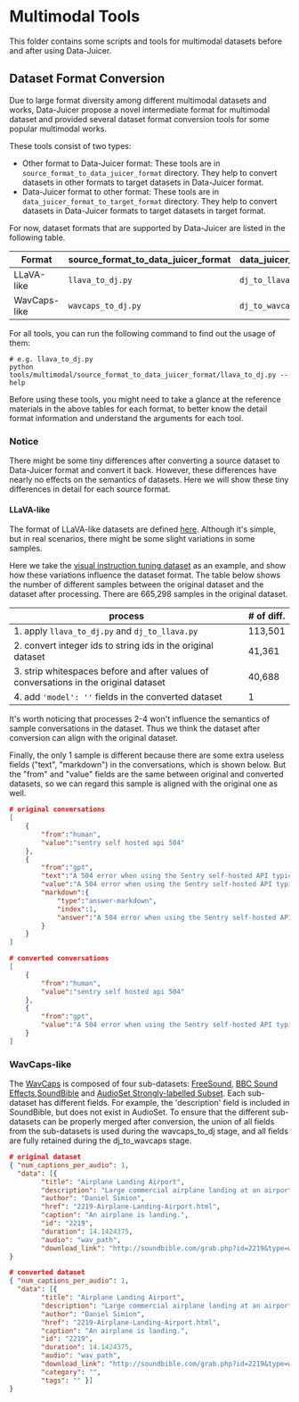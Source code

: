 # Multimodal Tools

This folder contains some scripts and tools for multimodal datasets before and after using Data-Juicer.

## Dataset Format Conversion

Due to large format diversity among different multimodal datasets and works, 
Data-Juicer propose a novel intermediate format for multimodal dataset and 
provided several dataset format conversion tools for some popular multimodal 
works.

These tools consist of two types:
- Other format to Data-Juicer format: These tools are in `source_format_to_data_juicer_format` directory. They help to convert datasets in other formats to target datasets in Data-Juicer format.
- Data-Juicer format to other format: These tools are in `data_juicer_format_to_target_format` directory. They help to convert datasets in Data-Juicer formats to target datasets in target format.

For now, dataset formats that are supported by Data-Juicer are listed in the following table.

| Format     | source_format_to_data_juicer_format | data_juicer_format_to_target_format | Ref.                                                                                                             |
|------------|-------------------------------------|-------------------------------------|------------------------------------------------------------------------------------------------------------------|
| LLaVA-like | `llava_to_dj.py`                    | `dj_to_llava.py`                    | [Format Description](https://github.com/haotian-liu/LLaVA/blob/main/docs/Finetune_Custom_Data.md#dataset-format) |
| WavCaps-like  | `wavcaps_to_dj.py`                    | `dj_to_wavcaps.py`                    | [Format Description](https://github.com/XinhaoMei/WavCaps#table-of-contents) |

For all tools, you can run the following command to find out the usage of them:

```shell
# e.g. llava_to_dj.py
python tools/multimodal/source_format_to_data_juicer_format/llava_to_dj.py --help
```

Before using these tools, you might need to take a glance at the reference 
materials in the above tables for each format, to better know the detail format 
information and understand the arguments for each tool.

### Notice
There might be some tiny differences after converting a source dataset to Data-Juicer 
format and convert it back. However, these differences have nearly no effects 
on the semantics of datasets. Here we will show these tiny differences in detail 
for each source format.

#### LLaVA-like
The format of LLaVA-like datasets are defined [here](https://github.com/haotian-liu/LLaVA/blob/main/docs/Finetune_Custom_Data.md#dataset-format). 
Although it's simple, but in real scenarios, there might be some slight variations 
in some samples.

Here we take the [visual instruction tuning dataset](https://huggingface.co/datasets/liuhaotian/LLaVA-Instruct-150K/blob/main/llava_v1_5_mix665k.json) as an example, 
and show how these variations influence the dataset format. The table below 
shows the number of different samples between the original dataset and the 
dataset after processing. There are 665,298 samples in the original dataset.

| process                                                                                | # of diff.  |
|----------------------------------------------------------------------------------------|-------------|
| 1. apply `llava_to_dj.py` and `dj_to_llava.py`                                         | 113,501     |
| 2. convert integer ids to string ids in the original dataset                           | 41,361      |
| 3. strip whitespaces before and after values of conversations in the original dataset  | 40,688      |
| 4. add `'model': ''` fields in the converted dataset                                   | 1           |

It's worth noticing that processes 2-4 won't influence the semantics of sample conversations in the dataset. 
Thus we think the dataset after conversion can align with the original dataset. 

Finally, the only 1 sample is different because there are some extra useless fields ("text", "markdown")
in the conversations, which is shown below. But the "from" and "value" fields are the same between original 
and converted datasets, so we can regard this sample is aligned with the original one as well.

```json
# original conversations
[
    {
        "from":"human",
        "value":"sentry self hosted api 504"
    },
    {
        "from":"gpt",
        "text":"A 504 error when using the Sentry self-hosted API typically indicates that the API request timed out. This means that the server hosting the API did not receive a response from the client within the expected time frame.\n\nHere are a few possible reasons for a 504 error when using the Sentry self-hosted API:\n\nSlow network connection: The API request may be taking longer than expected due to a slow network connection. Check your network connection and try again.\n\nServer overload: The server hosting the API may be overloaded with requests. Try again later when the server load has decreased.\n\nLarge dataset: If you are trying to retrieve a large amount of data, the API request may take longer than expected. Try breaking up the request into smaller chunks or optimizing the query to retrieve only the necessary data.\n\nAPI endpoint issues: There may be issues with the specific API endpoint you are using. Try using a different endpoint or contact the Sentry support team for assistance.\n\nTo resolve a 504 error when using the Sentry self-hosted API, try the following:\n\nCheck your network connection and ensure that it is stable.\n\nVerify that the server hosting the API is not overloaded with requests.\n\nOptimize the query to retrieve only the necessary data.\n\nTry using a different API endpoint.\n\nIf the issue persists, contact the Sentry support team for assistance.",
        "value":"A 504 error when using the Sentry self-hosted API typically indicates that the API request timed out. This means that the server hosting the API did not receive a response from the client within the expected time frame.\n\nHere are a few possible reasons for a 504 error when using the Sentry self-hosted API:\n\n1. Slow network connection: The API request may be taking longer than expected due to a slow network connection. Check your network connection and try again.\n2. Server overload: The server hosting the API may be overloaded with requests. Try again later when the server load has decreased.\n3. Large dataset: If you are trying to retrieve a large amount of data, the API request may take longer than expected. Try breaking up the request into smaller chunks or optimizing the query to retrieve only the necessary data.\n4. API endpoint issues: There may be issues with the specific API endpoint you are using. Try using a different endpoint or contact the Sentry support team for assistance.\n\nTo resolve a 504 error when using the Sentry self-hosted API, try the following:\n\n1. Check your network connection and ensure that it is stable.\n2. Verify that the server hosting the API is not overloaded with requests.\n3. Optimize the query to retrieve only the necessary data.\n4. Try using a different API endpoint.\n\nIf the issue persists, contact the Sentry support team for assistance.",
        "markdown":{
            "type":"answer-markdown",
            "index":1,
            "answer":"A 504 error when using the Sentry self-hosted API typically indicates that the API request timed out. This means that the server hosting the API did not receive a response from the client within the expected time frame.\n\nHere are a few possible reasons for a 504 error when using the Sentry self-hosted API:\n\n1. Slow network connection: The API request may be taking longer than expected due to a slow network connection. Check your network connection and try again.\n\n2. Server overload: The server hosting the API may be overloaded with requests. Try again later when the server load has decreased.\n\n3. Large dataset: If you are trying to retrieve a large amount of data, the API request may take longer than expected. Try breaking up the request into smaller chunks or optimizing the query to retrieve only the necessary data.\n\n4. API endpoint issues: There may be issues with the specific API endpoint you are using. Try using a different endpoint or contact the Sentry support team for assistance.\n\nTo resolve a 504 error when using the Sentry self-hosted API, try the following:\n\n1. Check your network connection and ensure that it is stable.\n\n2. Verify that the server hosting the API is not overloaded with requests.\n\n3. Optimize the query to retrieve only the necessary data.\n\n4. Try using a different API endpoint.\n\nIf the issue persists, contact the Sentry support team for assistance."
        }
    }
]

# converted conversations
[
    {
        "from":"human",
        "value":"sentry self hosted api 504"
    },
    {
        "from":"gpt",
        "value":"A 504 error when using the Sentry self-hosted API typically indicates that the API request timed out. This means that the server hosting the API did not receive a response from the client within the expected time frame.\n\nHere are a few possible reasons for a 504 error when using the Sentry self-hosted API:\n\n1. Slow network connection: The API request may be taking longer than expected due to a slow network connection. Check your network connection and try again.\n2. Server overload: The server hosting the API may be overloaded with requests. Try again later when the server load has decreased.\n3. Large dataset: If you are trying to retrieve a large amount of data, the API request may take longer than expected. Try breaking up the request into smaller chunks or optimizing the query to retrieve only the necessary data.\n4. API endpoint issues: There may be issues with the specific API endpoint you are using. Try using a different endpoint or contact the Sentry support team for assistance.\n\nTo resolve a 504 error when using the Sentry self-hosted API, try the following:\n\n1. Check your network connection and ensure that it is stable.\n2. Verify that the server hosting the API is not overloaded with requests.\n3. Optimize the query to retrieve only the necessary data.\n4. Try using a different API endpoint.\n\nIf the issue persists, contact the Sentry support team for assistance."
    }
]
```

### WavCaps-like

The [WavCaps](https://github.com/XinhaoMei/WavCaps#dataset) is composed of four sub-datasets: [FreeSound](https://freesound.org/), [BBC Sound Effects](https://sound-effects.bbcrewind.co.uk/),[SoundBible](https://soundbible.com/) and [AudioSet Strongly-labelled Subset](https://research.google.com/audioset/download_strong.html). Each sub-dataset has different fields. For example, the 'description' field is included in SoundBible, but does not exist in AudioSet. To ensure that the different sub-datasets can be properly merged after conversion, the union of all fields from the sub-datasets is used during the wavcaps_to_dj stage, and all fields are fully retained during the dj_to_wavcaps stage.

```json
# original dataset
{ "num_captions_per_audio": 1,
  "data": [{
        "title": "Airplane Landing Airport",
        "description": "Large commercial airplane landing at an airport runway.",
        "author": "Daniel Simion",
        "href": "2219-Airplane-Landing-Airport.html",
        "caption": "An airplane is landing.",
        "id": "2219",
        "duration": 14.1424375,
        "audio": "wav_path",
        "download_link": "http://soundbible.com/grab.php?id=2219&type=wav"}]    
}

# converted dataset
{ "num_captions_per_audio": 1,
  "data": [{
        "title": "Airplane Landing Airport",
        "description": "Large commercial airplane landing at an airport runway.",
        "author": "Daniel Simion",
        "href": "2219-Airplane-Landing-Airport.html",
        "caption": "An airplane is landing.",
        "id": "2219",
        "duration": 14.1424375,
        "audio": "wav_path",
        "download_link": "http://soundbible.com/grab.php?id=2219&type=wav",
        "category": "",
        "tags": "" }]    
}
```
